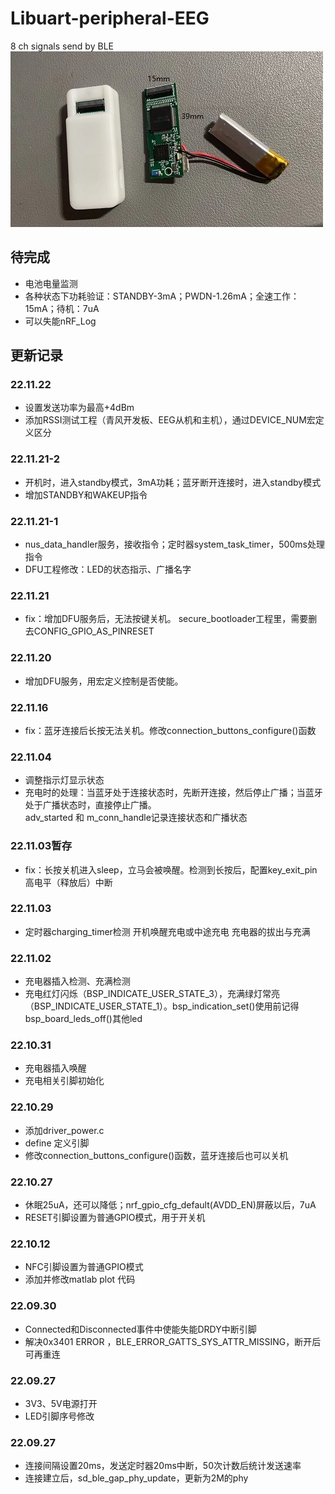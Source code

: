 # Libuart-peripheral-EEG
8 ch signals send by BLE   
![](/Image/PCB_board.jpg)  


## 待完成
- 电池电量监测
- 各种状态下功耗验证：STANDBY-3mA；PWDN-1.26mA；全速工作：15mA；待机：7uA
- 可以失能nRF_Log

## 更新记录
### 22.11.22
- 设置发送功率为最高+4dBm
- 添加RSSI测试工程（青风开发板、EEG从机和主机），通过DEVICE_NUM宏定义区分

### 22.11.21-2
- 开机时，进入standby模式，3mA功耗；蓝牙断开连接时，进入standby模式
- 增加STANDBY和WAKEUP指令

### 22.11.21-1
- nus_data_handler服务，接收指令；定时器system_task_timer，500ms处理指令
- DFU工程修改：LED的状态指示、广播名字

### 22.11.21
- fix：增加DFU服务后，无法按键关机。 secure_bootloader工程里，需要删去CONFIG_GPIO_AS_PINRESET

### 22.11.20
- 增加DFU服务，用宏定义控制是否使能。

### 22.11.16
- fix：蓝牙连接后长按无法关机。修改connection_buttons_configure()函数

### 22.11.04
- 调整指示灯显示状态
- 充电时的处理：当蓝牙处于连接状态时，先断开连接，然后停止广播；当蓝牙处于广播状态时，直接停止广播。  
  adv_started 和 m_conn_handle记录连接状态和广播状态

### 22.11.03暂存
- fix：长按关机进入sleep，立马会被唤醒。检测到长按后，配置key_exit_pin高电平（释放后）中断

### 22.11.03
- 定时器charging_timer检测 开机唤醒充电或中途充电 充电器的拔出与充满

### 22.11.02
- 充电器插入检测、充满检测
- 充电红灯闪烁（BSP_INDICATE_USER_STATE_3），充满绿灯常亮（BSP_INDICATE_USER_STATE_1）。bsp_indication_set()使用前记得bsp_board_leds_off()其他led

### 22.10.31
- 充电器插入唤醒
- 充电相关引脚初始化

### 22.10.29
- 添加driver_power.c
- define 定义引脚
- 修改connection_buttons_configure()函数，蓝牙连接后也可以关机

### 22.10.27
- 休眠25uA，还可以降低；nrf_gpio_cfg_default(AVDD_EN)屏蔽以后，7uA
- RESET引脚设置为普通GPIO模式，用于开关机

### 22.10.12
- NFC引脚设置为普通GPIO模式
- 添加并修改matlab plot 代码

### 22.09.30
- Connected和Disconnected事件中使能失能DRDY中断引脚
- 解决0x3401 ERROR ，BLE_ERROR_GATTS_SYS_ATTR_MISSING，断开后可再重连

### 22.09.27
- 3V3、5V电源打开
- LED引脚序号修改

### 22.09.27
- 连接间隔设置20ms，发送定时器20ms中断，50次计数后统计发送速率
- 连接建立后，sd_ble_gap_phy_update，更新为2M的phy